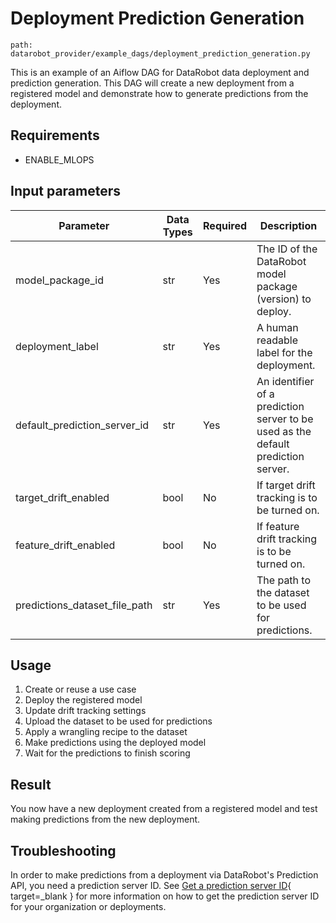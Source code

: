 # Deployment Prediction Generation

`path: datarobot_provider/example_dags/deployment_prediction_generation.py`

This is an example of an Aiflow DAG for DataRobot data deployment and prediction generation.
This DAG will create a new deployment from a registered model and demonstrate how to generate predictions from the deployment.

## Requirements

* ENABLE_MLOPS

## Input parameters

| Parameter                     | Data Types | Required | Description                                                                       |
|-------------------------------|------------|----------|-----------------------------------------------------------------------------------|
| model_package_id              | str        | Yes      | The ID of the DataRobot model package (version) to deploy.                        |
| deployment_label              | str        | Yes      | A human readable label for the deployment.                                        |
| default_prediction_server_id  | str        | Yes      | An identifier of a prediction server to be used as the default prediction server. |
| target_drift_enabled          | bool       | No       | If target drift tracking is to be turned on.                                      |
| feature_drift_enabled         | bool       | No       | If feature drift tracking is to be turned on.                                     |
| predictions_dataset_file_path | str        | Yes      | The path to the dataset to be used for predictions.                               |

## Usage

1. Create or reuse a use case
2. Deploy the registered model
3. Update drift tracking settings
4. Upload the dataset to be used for predictions
5. Apply a wrangling recipe to the dataset
6. Make predictions using the deployed model
7. Wait for the predictions to finish scoring

## Result

You now have a new deployment created from a registered model and test making predictions from the new deployment.

## Troubleshooting

In order to make predictions from a deployment via DataRobot's Prediction API, you need a prediction server ID.
See [Get a prediction server ID](https://docs.datarobot.com/en/docs/api/reference/predapi/pred-server-id.html){ target=_blank } for more information on how to get the prediction server ID for your organization or deployments.
